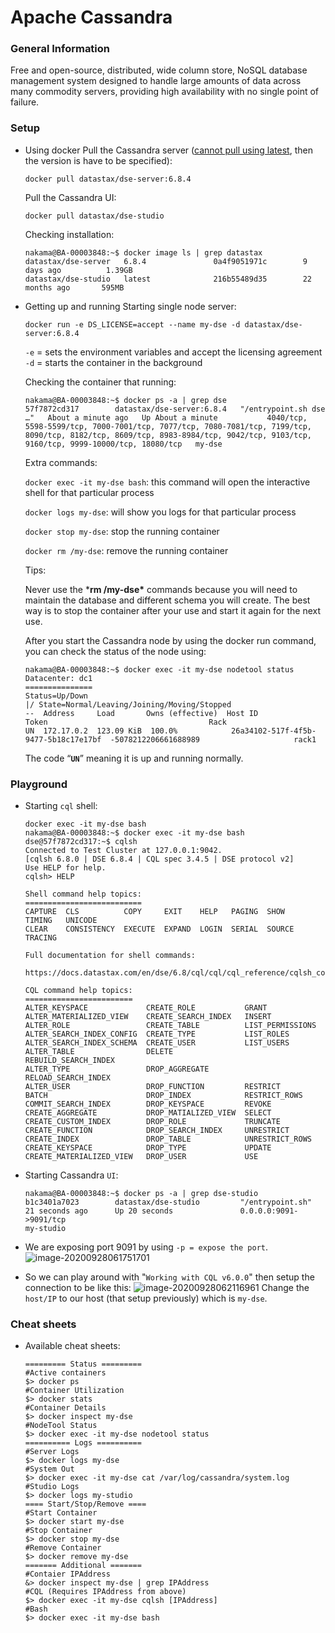 # Apache Cassandra



### General Information

Free and open-source, distributed, wide column store, NoSQL database management system designed to handle large amounts of data across many commodity servers, providing high availability with no single point of failure.

### Setup

- Using docker
  Pull the Cassandra server (<u>cannot pull using latest</u>, then the version is have to be specified):

  ```shell
  docker pull datastax/dse-server:6.8.4
  ```

  Pull the Cassandra UI:

  ```shell
  docker pull datastax/dse-studio
  ```

  Checking installation:

  ```shell
  nakama@BA-00003848:~$ docker image ls | grep datastax
  datastax/dse-server   6.8.4               0a4f9051971c        9 days ago          1.39GB
  datastax/dse-studio   latest              216b55489d35        22 months ago       595MB
  ```

- Getting up and running
  Starting single node server:

  ```shell
  docker run -e DS_LICENSE=accept --name my-dse -d datastax/dse-server:6.8.4
  ```

  `-e` = sets the environment variables and accept the licensing agreement
  `-d` = starts the container in the background

  Checking the container that running:

  ```shell
  nakama@BA-00003848:~$ docker ps -a | grep dse
  57f7872cd317        datastax/dse-server:6.8.4   "/entrypoint.sh dse …"   About a minute ago   Up About a minute           4040/tcp, 5598-5599/tcp, 7000-7001/tcp, 7077/tcp, 7080-7081/tcp, 7199/tcp, 8090/tcp, 8182/tcp, 8609/tcp, 8983-8984/tcp, 9042/tcp, 9103/tcp, 9160/tcp, 9999-10000/tcp, 18080/tcp   my-dse
  
  ```

  Extra commands:

  `docker exec -it my-dse bash`: this command will open the interactive shell for that particular process

  `docker logs my-dse`: will show you logs for that particular process

  `docker stop my-dse`: stop the running container

  `docker rm /my-dse`: remove the running container

  Tips:

  Never use the ***rm /my-dse\*** commands because you will need to maintain the database and different schema you will create. The best way is to stop the container after your use and start it again for the next use.

  After you start the Cassandra node by using the docker run command, you can check the status of the node using:

  ```shell
  nakama@BA-00003848:~$ docker exec -it my-dse nodetool status
  Datacenter: dc1
  ===============
  Status=Up/Down
  |/ State=Normal/Leaving/Joining/Moving/Stopped
  --  Address     Load       Owns (effective)  Host ID                               Token                                    Rack
  UN  172.17.0.2  123.09 KiB  100.0%            26a34102-517f-4f5b-9477-5b18c17e17bf  -5078212206661688989                     rack1
  ```

  The code “**`UN`**” meaning it is up and running normally. 

### Playground

- Starting `cql` shell:

  ```shell
  docker exec -it my-dse bash
  nakama@BA-00003848:~$ docker exec -it my-dse bash
  dse@57f7872cd317:~$ cqlsh
  Connected to Test Cluster at 127.0.0.1:9042.
  [cqlsh 6.8.0 | DSE 6.8.4 | CQL spec 3.4.5 | DSE protocol v2]
  Use HELP for help.
  cqlsh> HELP
  
  Shell command help topics:
  ==========================
  CAPTURE  CLS          COPY     EXIT    HELP   PAGING  SHOW    TIMING   UNICODE
  CLEAR    CONSISTENCY  EXECUTE  EXPAND  LOGIN  SERIAL  SOURCE  TRACING
  
  Full documentation for shell commands:
    https://docs.datastax.com/en/dse/6.8/cql/cql/cql_reference/cqlsh_commands/cqlshCommandsTOC.html
  
  CQL command help topics:
  ========================
  ALTER_KEYSPACE             CREATE_ROLE           GRANT               
  ALTER_MATERIALIZED_VIEW    CREATE_SEARCH_INDEX   INSERT              
  ALTER_ROLE                 CREATE_TABLE          LIST_PERMISSIONS    
  ALTER_SEARCH_INDEX_CONFIG  CREATE_TYPE           LIST_ROLES          
  ALTER_SEARCH_INDEX_SCHEMA  CREATE_USER           LIST_USERS          
  ALTER_TABLE                DELETE                REBUILD_SEARCH_INDEX
  ALTER_TYPE                 DROP_AGGREGATE        RELOAD_SEARCH_INDEX 
  ALTER_USER                 DROP_FUNCTION         RESTRICT            
  BATCH                      DROP_INDEX            RESTRICT_ROWS       
  COMMIT_SEARCH_INDEX        DROP_KEYSPACE         REVOKE              
  CREATE_AGGREGATE           DROP_MATIALIZED_VIEW  SELECT              
  CREATE_CUSTOM_INDEX        DROP_ROLE             TRUNCATE            
  CREATE_FUNCTION            DROP_SEARCH_INDEX     UNRESTRICT          
  CREATE_INDEX               DROP_TABLE            UNRESTRICT_ROWS     
  CREATE_KEYSPACE            DROP_TYPE             UPDATE              
  CREATE_MATERIALIZED_VIEW   DROP_USER             USE
  ```

- Starting Cassandra `UI`:

  ```shell
  nakama@BA-00003848:~$ docker ps -a | grep dse-studio
  b1c3401a7023        datastax/dse-studio         "/entrypoint.sh"         21 seconds ago      Up 20 seconds               0.0.0.0:9091->9091/tcp                                                                                                                                                            my-studio
  ```

- We are exposing port 9091 by using `-p = expose the port`.
  ![image-20200928061751701](/home/nakama/.config/Typora/typora-user-images/image-20200928061751701.png)

- So we can play around with "`Working with CQL v6.0.0`" then setup the connection to be like this:
  ![image-20200928062116961](/home/nakama/.config/Typora/typora-user-images/image-20200928062116961.png)
  Change the `host/IP` to our host (that setup previously) which is `my-dse`.

### Cheat sheets

- Available cheat sheets:

  ```shell
  ========= Status =========
  #Active containers
  $> docker ps
  #Container Utilization
  $> docker stats
  #Container Details
  $> docker inspect my-dse
  #NodeTool Status
  $> docker exec -it my-dse nodetool status
  ========== Logs ==========
  #Server Logs
  $> docker logs my-dse
  #System Out
  $> docker exec -it my-dse cat /var/log/cassandra/system.log
  #Studio Logs
  $> docker logs my-studio
  ==== Start/Stop/Remove ====
  #Start Container
  $> docker start my-dse
  #Stop Container
  $> docker stop my-dse
  #Remove Container
  $> docker remove my-dse
  ======= Additional =======
  #Contaier IPAddress
  &> docker inspect my-dse | grep IPAddress
  #CQL (Requires IPAddress from above)
  $> docker exec -it my-dse cqlsh [IPAddress]
  #Bash
  $> docker exec -it my-dse bash
  ```

  
